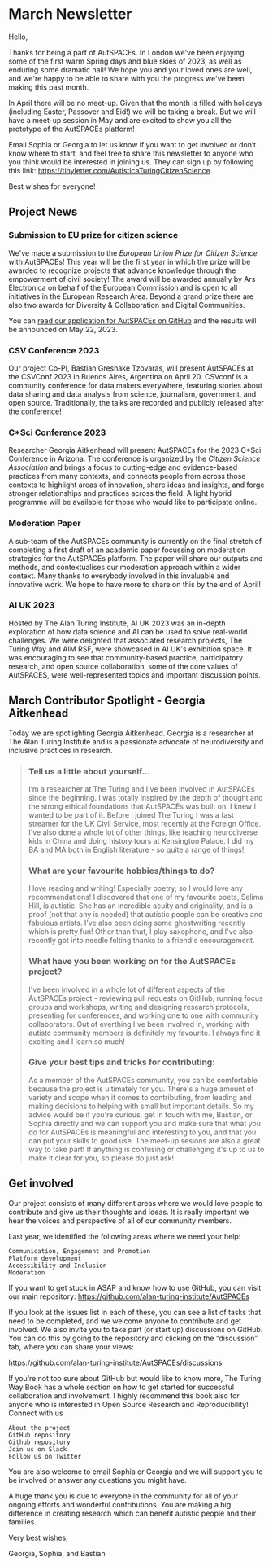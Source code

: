 # March Newsletter

Hello,

Thanks for being a part of AutSPACEs. 
In London we've been enjoying some of the first warm Spring days and blue skies of 2023, as well as enduring some dramatic hail! 
We hope you and your loved ones are well, and we're happy to be able to share with you the progress we've been making this past month.

In April there will be no meet-up. Given that the month is filled with holidays (including Easter, Passover and Eid!) we will be taking a break. 
But we will have a meet-up session in May and are excited to show you all the prototype of the AutSPACEs platform! 

Email Sophia or Georgia to let us know if you want to get involved or don’t know where to start, and feel free to share this newsletter to anyone who you think would be interested in joining us.
They can sign up by following this link: https://tinyletter.com/AutisticaTuringCitizenScience.

Best wishes for everyone!

## Project News

### Submission to EU prize for citizen science

We've made a submission to the _European Union Prize for Citizen Science_ with AutSPACEs! 
This year will be the first year in which the prize will be awarded to recognize projects that advance knowledge through the empowerment of civil society! The award will be awarded annually by Ars Electronica on behalf of the European Commission and is open to all initiatives in the European Research Area. Beyond a grand prize there are also two awards for Diversity & Collaboration and Digital Communities. 

You can [read our application for AutSPACEs on GitHub](https://github.com/alan-turing-institute/AutSPACEs/blob/main/00-project-documentation/communication/applications/2023-EU-CS-Prize.md) and the results will be announced on May 22, 2023. 

### CSV Conference 2023

Our project Co-PI, Bastian Greshake Tzovaras, will present AutSPACEs at the CSVConf 2023 in Buenos Aires, Argentina on April 20. 
CSVconf is a community conference for data makers everywhere, featuring stories about data sharing and data analysis from science, journalism, government, and open source. Traditionally, the talks are recorded and publicly released after the conference!

### C\*Sci Conference 2023

Researcher Georgia Aitkenhead will present AutSPACEs for the 2023 C\*Sci Conference in Arizona. 
The conference is organized by the _Citizen Science Association_ and brings a focus to cutting-edge and evidence-based practices from many contexts, and connects people from across those contexts to highlight areas of innovation, share ideas and insights, and forge stronger relationships and practices across the field. 
A light hybrid programme will be available for those who would like to participate online.

### Moderation Paper

A sub-team of the AutSPACEs community is currently on the final stretch of completing a first draft of an academic paper focussing on moderation strategies for the AutSPACEs platform. 
The paper will share our outputs and methods, and contextualises our moderation approach within a wider context. 
Many thanks to everybody involved in this invaluable and innovative work. We hope to have more to share on this by the end of April!

### AI UK 2023

Hosted by The Alan Turing Institute, AI UK 2023 was an in-depth exploration of how data science and AI can be used to solve real-world challenges. 
We were delighted that associated research projects, The Turing Way and AIM RSF, were showcased in AI UK's exhibition space. 
It was encouraging to see that community-based practice, participatory research, and open source collaboration, some of the core values of AutSPACES, were well-represented topics and important discussion points. 

## March Contributor Spotlight - Georgia Aitkenhead

Today we are spotlighting Georgia Aitkenhead. Georgia is a researcher at The Alan Turing Institute and is a passionate advocate of neurodiversity and inclusive practices in research. 

> ### Tell us a little about yourself…
>
>I’m a researcher at The Turing and I've been involved in AutSPACEs since the beginning. 
>I was totally inspired by the depth of thought and the strong ethical foundations that AutSPACEs was built on. I knew I wanted to be part of it. 
>Before I joined The Turing I was a fast streamer for the UK Civil Service, most recently at the Foreign Office. 
>I've also done a whole lot of other things, like teaching neurodiverse kids in China and doing history tours at Kensington Palace. 
>I did my BA and MA both in English literature - so quite a range of things! 
>
>### What are your favourite hobbies/things to do?
>
> I love reading and writing! 
> Especially poetry, so I would love any recommendations! 
> I discovered that one of my favourite poets, Selima Hill, is autistic. 
> She has an incredible acuity and originality, and is a proof (not that any is needed) that autistic people can be creative and fabulous artists. 
> I've also been doing some ghostwriting recently which is pretty fun! Other than that, I play saxophone, and I've also recently got into needle felting thanks to a friend's encouragement.
>
>### What have you been working on for the AutSPACEs project?
>
>I've been involved in a whole lot of different aspects of the AutSPACEs project - reviewing pull requests on GitHub, running focus groups and workshops, writing and designing research protocols, presenting for conferences, and working one to one with community collaborators. 
>Out of everthing I've been involved in, working with autistc community members is definitely my favourite. 
>I always find it exciting and I learn so much!
>
>### Give your best tips and tricks for contributing:
>
>As a member of the AutSPACEs community, you can be comfortable because the project is ultimately for you. 
>There's a huge amount of variety and scope when it comes to contributing, from leading and making decisions to helping with small but important details. 
>So my advice would be if you're curious, get in touch with me, Bastian, or Sophia directly and we can support you and make sure that what you do for AutSPACEs is meaningful and interesting to you, and that you can put your skills to good use. 
>The meet-up sesions are also a great way to take part! 
>If anything is confusing or challenging it's up to us to make it clear for you, so please do just ask! 

## Get involved

Our project consists of many different areas where we would love people to contribute and give us their thoughts and ideas.
It is really important we hear the voices and perspective of all of our community members.

Last year, we identified the following areas where we need your help:

    Communication, Engagement and Promotion
    Platform development
    Accessibility and Inclusion
    Moderation

If you want to get stuck in ASAP and know how to use GitHub, you can visit our main repository: https://github.com/alan-turing-institute/AutSPACEs

If you look at the issues list in each of these, you can see a list of tasks that need to be completed, and we welcome anyone to contribute and get involved. We also invite you to take part (or start up) discussions on GitHub. 
You can do this by going to the repository and clicking on the “discussion” tab, where you can share your views:

https://github.com/alan-turing-institute/AutSPACEs/discussions

If you’re not too sure about GitHub but would like to know more, The Turing Way Book has a whole section on how to get started for successful collaboration and involvement.
I highly recommend this book also for anyone who is interested in Open Source Research and Reproducibility!
Connect with us

    About the project
    GitHub repository
    Github repository
    Join us on Slack
    Follow us on Twitter

You are also welcome to email Sophia or Georgia and we will support you to be involved or answer any questions you might have.

A huge thank you is due to everyone in the community for all of your ongoing efforts and wonderful contributions.
You are making a big difference in creating research which can benefit autistic people and their families.

Very best wishes,

Georgia, Sophia, and Bastian
